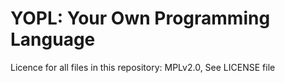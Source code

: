 YOPL: Your Own Programming Language
==================================


Licence for all files in this repository: MPLv2.0, See LICENSE file
    